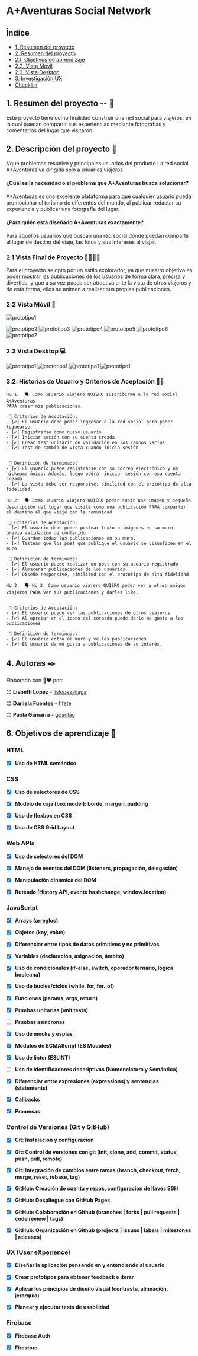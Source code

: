 # A+Aventuras Social Network

## Índice

* [1. Resumen del proyecto](#1-Resumen-del-proyecto)
* [2. Resumen del proyecto](#2-Descripción-del-proyecto)
* [2.1. Objetivos de aprendizaje](#2.1-Vista-Final-de-Proyecto)
* [2.2. Vista Móvil](#2.2-Vista-Móvil)
* [2.3. Vista Desktop](#2.3-Vista-Desktop)
* [3. Investigación UX](#3-Investigación-UX)
* [Checklist](#9-checklist)

## 1. Resumen del proyecto -- 📝

Este proyecto tiene como finalidad construir una red social para viajeros, en la cual puedan compartir sus experiencias mediante fotografías y comentarios del lugar que visitaron. 

## 2. Descripción del proyecto 📎
//que problemas resuelve y principales usuarios del producto
La red social A+Aventuras va dirigida solo a usuarios viajeros

#### ¿Cuál es la necesidad o el problema que A+Aventuras busca solucionar?
A+Aventuras es una excelente plataforma para que cualquier usuario pueda promocionar el turismo de diferentes del mundo, al publicar redactar su experiencia y publicar una fotografía del lugar. 
#### ¿Para quién está diseñado A+Aventuras exactamente?
Para aquellos usuarios que buscan una red social donde puedan compartir el lugar de destino del viaje, las fotos y sus intereses al viajar.

### 2.1 Vista Final de Proyecto 👩🏻‍🎨🎨

Para el proyecto se opto por un estilo explorador, ya que nuestro objetivo es poder mostrar las publicaciones de los usuarios de forma clara, precisa y divertida, y que a su vez pueda ser atractiva ante la vista de otros viajeros y de esta forma, ellos se animen a realizar sus propias publicaciones.
 

### 2.2 Vista Móvil 📲

![prototipo1](https://github.com/lislopezaliaga/turist-social-network/blob/main/src/img/signinM.png)

![prototipo2](https://github.com/lislopezaliaga/turist-social-network/blob/main/src/img/signupM.png)
![prototipo3](https://github.com/lislopezaliaga/turist-social-network/blob/main/src/img/navM.png)
![prototipo4](https://github.com/lislopezaliaga/turist-social-network/blob/main/src/img/PublicationM.PNG)
![prototipo5](https://github.com/lislopezaliaga/turist-social-network/blob/main/src/img/PostM.PNG)
![prototipo6](https://github.com/lislopezaliaga/turist-social-network/blob/main/src/img/mochilerosM.png)
![prototipo7](https://github.com/lislopezaliaga/turist-social-network/blob/main/src/img/EditProfileM.png)


### 2.3 Vista Desktop  💻

![prototipo1](https://github.com/lislopezaliaga/turist-social-network/blob/main/src/img/dDsignin.png)
![prototipo1](https://github.com/lislopezaliaga/turist-social-network/blob/main/src/img/dSignup.png)
![prototipo1](https://github.com/lislopezaliaga/turist-social-network/blob/main/src/img/dPost.png)
![prototipo1](https://github.com/lislopezaliaga/turist-social-network/blob/main/src/img/dMochileros.png)

### 3.2. Historias de Usuario y Criterios de Aceptación  📢📝
```
HU 1:  🗣️ Como usuario viajero QUIERO suscribirme a la red social A+Aventuras 
PARA crear mis publicaciones.

 📍 Criterios de Aceptación:
- [✔️] El usuario debe poder ingresar a la red social para poder loguearse
- [✔️] Registrarse como nuevo usuario
- [✔️] Iniciar sesión con su cuenta creada
- [✔️] Crear test unitario de validación en los campos vacíos
- [✔️] Test de cambio de vista cuando inicia sesión


 🏁 Definición de terminado:
- [✔️] El usuario puede registrarse con su correo electrónico y un nickname único. Además, luego podrá  iniciar sesión con esa cuenta creada.
- [✔️] La vista debe ser responsive, similitud con el prototipo de alta fidelidad.

```

```
HU 2:  🗣️ Como usuario viajero QUIERO poder subir una imagen y pequeña descripción del lugar que visité como una publicación PARA compartir el destino al que viajé con la comunidad

 📍 Criterios de Aceptación:
- [✔️] El usuario debe poder postear texto o imágenes en su muro, previa validación de contenido.
- [✔️] Guardar todas las publicaciones en su muro.
- [✔️] Testear que los post que publique el usuario se visualicen en el muro.

 🏁 Definición de terminado:
- [✔️] El usuario puede realizar un post con su usuario registrado
- [✔️] Almacenar publicaciones de los usuarios
- [✔️] Diseño responsive, similitud con el prototipo de alta fidelidad

```

```
HU 3:  🗣️ HU 3: Como usuario viajero QUIERO poder ver a otros amigos viajeros PARA ver sus publicaciones y darles like.


 📍 Criterios de Aceptación:
- [✔️] El usuario puede ver las publicaciones de otros viajeros
- [✔️] Al apretar en el ícono del corazón puede darle me gusta a las publicaciones

 🏁 Definición de terminado:
- [✔️] El usuario entra al muro y ve las publicaciones 
- [✔️] El usuario da me gusta a publicaciones de su interés.

```
## 4. Autoras ✒️
Elaborado con 💛❤️ por:

😊 **Lisbeth Lopez** - [lislopezaliaga](https://github.com/lislopezaliaga)

😊 **Daniela Fuentes** - [fifete](https://github.com/fifete)

😊 **Paola Gamarra** - [gpaolag](https://github.com/gpaolag) 

## 6. Objetivos de aprendizaje 📄
### HTML

- [x] **Uso de HTML semántico**

### CSS

- [x] **Uso de selectores de CSS**

- [x] **Modelo de caja (box model): borde, margen, padding**

- [x] **Uso de flexbox en CSS**

- [x] **Uso de CSS Grid Layout**

### Web APIs

- [x] **Uso de selectores del DOM**

- [x] **Manejo de eventos del DOM (listeners, propagación, delegación)**

- [x] **Manipulación dinámica del DOM**

- [x] **Ruteado (History API, evento hashchange, window.location)**

### JavaScript

- [x] **Arrays (arreglos)**

- [x] **Objetos (key, value)**

- [x] **Diferenciar entre tipos de datos primitivos y no primitivos**

- [x] **Variables (declaración, asignación, ámbito)**

- [x] **Uso de condicionales (if-else, switch, operador ternario, lógica booleana)**

- [x] **Uso de bucles/ciclos (while, for, for..of)**

- [x] **Funciones (params, args, return)**

- [x] **Pruebas unitarias (unit tests)**

- [ ] **Pruebas asíncronas**

- [x] **Uso de mocks y espías**

- [x] **Módulos de ECMAScript (ES Modules)**

- [x] **Uso de linter (ESLINT)**

- [ ] **Uso de identificadores descriptivos (Nomenclatura y Semántica)**

- [x] **Diferenciar entre expresiones (expressions) y sentencias (statements)**

- [x] **Callbacks**

- [x] **Promesas**

### Control de Versiones (Git y GitHub)

- [x] **Git: Instalación y configuración**

- [x] **Git: Control de versiones con git (init, clone, add, commit, status, push, pull, remote)**

- [x] **Git: Integración de cambios entre ramas (branch, checkout, fetch, merge, reset, rebase, tag)**

- [x] **GitHub: Creación de cuenta y repos, configuración de llaves SSH**

- [x] **GitHub: Despliegue con GitHub Pages**

- [x] **GitHub: Colaboración en Github (branches | forks | pull requests | code review | tags)**

- [x] **GitHub: Organización en Github (projects | issues | labels | milestones | releases)**

### UX (User eXperience)

- [x] **Diseñar la aplicación pensando en y entendiendo al usuario**

- [x] **Crear prototipos para obtener feedback e iterar**

- [x] **Aplicar los principios de diseño visual (contraste, alineación, jerarquía)**

- [x] **Planear y ejecutar tests de usabilidad**

### Firebase

- [x] **Firebase Auth**

- [x] **Firestore**




